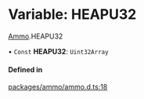 # Variable: HEAPU32

[Ammo](../modules/Ammo.md).HEAPU32

• `Const` **HEAPU32**: `Uint32Array`

#### Defined in

[packages/ammo/ammo.d.ts:18](https://github.com/Orillusion/orillusion/blob/main/packages/ammo/ammo.d.ts#L18)
